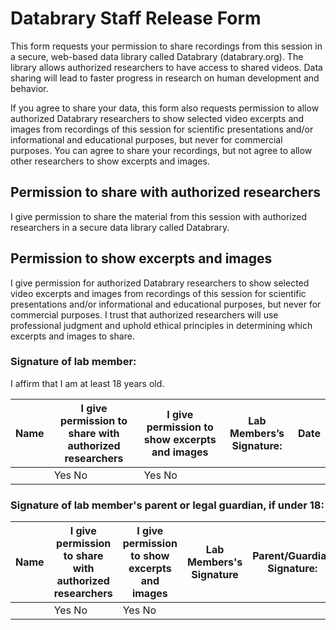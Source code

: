 # Databrary Staff Release Form
This form requests your permission to share recordings from this session in a secure, web-based data library called Databrary (databrary.org). The library allows authorized researchers to have access to shared videos. Data sharing will lead to faster progress in research on human development and behavior.

If you agree to share your data, this form also requests permission to allow authorized Databrary researchers to show selected video excerpts and images from recordings of this session for scientific presentations and/or informational and educational purposes, but never for commercial purposes. You can agree to share your recordings, but not agree to allow other researchers to show excerpts and images.

## Permission to share with authorized researchers
I give permission to share the material from this session with authorized researchers in a secure data library called Databrary.

## Permission to show excerpts and images
I give permission for authorized Databrary researchers to show selected video excerpts and images from recordings of this session for scientific presentations and/or informational and educational purposes, but never for commercial purposes. I trust that authorized researchers will use professional judgment and uphold ethical principles in determining which excerpts and images to share.

### Signature of lab member:

I affirm that I am at least 18 years old.

| Name  | I give permission to share with authorized researchers | I give permission to show excerpts and images | Lab Members’s Signature: | Date |
|-------|--------------------------------------------------------|-----------------------------------------------|-------------------------|------|
|      | Yes          No  | Yes          No  |  |  |

### Signature of lab member's parent or legal guardian, if under 18:

| Name  | I give permission to share with authorized researchers | I give permission to show excerpts and images | Lab Members's Signature | Parent/Guardian Signature: | Date |
|-------|--------------------------------------------------------|-----------------------------------------------|-------------------------|-------------------------|------|
|      | Yes          No  | Yes          No  |  |  |  |